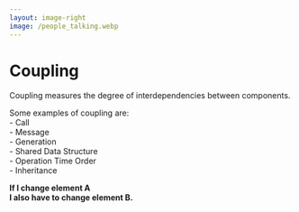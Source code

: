 ```yaml
---
layout: image-right
image: /people_talking.webp
---
```


# Coupling

<p v-click>
Coupling measures the degree of interdependencies between components.
</p>

<p v-click>
  Some examples of coupling are:
  <br>- Call
  <br>- Message
  <br>- Generation
  <br>- Shared Data Structure
  <br>- Operation Time Order
  <br>- Inheritance
</p>

<strong v-click>
If I change element A
<br>
I also have to change element B.
</strong>

